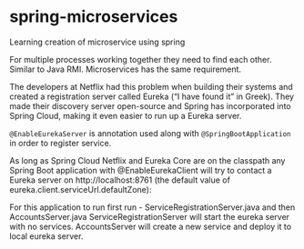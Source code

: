 # spring-microservices
Learning creation of microservice using spring

For multiple processes working together they need to find each other. Similar to Java RMI. Microservices has the same requirement.

The developers at Netflix had this problem when building their systems and created a registration server called Eureka (“I have found it” in Greek). They made their discovery server open-source and Spring has incorporated into Spring Cloud, making it even easier to run up a Eureka server. 

`@EnableEurekaServer` is annotation used along with `@SpringBootApplication` in order to register service.

As long as Spring Cloud Netflix and Eureka Core are on the classpath any Spring Boot application with @EnableEurekaClient will try to contact a Eureka server on http://localhost:8761 (the default value of eureka.client.serviceUrl.defaultZone):

For this application to run first run - ServiceRegistrationServer.java and then AccountsServer.java
ServiceRegistrationServer will start the eureka server with no services.
AccountsServer will create a new service and deploy it to local eureka server.
